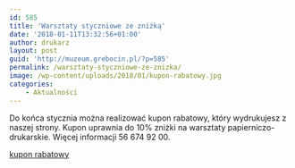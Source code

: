 ```yaml
---
id: 585
title: 'Warsztaty styczniowe ze zniżką'
date: '2018-01-11T13:32:56+01:00'
author: drukarz
layout: post
guid: 'http://muzeum.grebocin.pl/?p=585'
permalink: /warsztaty-styczniowe-ze-znizka/
image: /wp-content/uploads/2018/01/kupon-rabatowy.jpg
categories:
    - Aktualności
---
```


Do końca stycznia można realizować kupon rabatowy, który wydrukujesz z naszej strony. Kupon uprawnia do 10% zniżki na warsztaty papierniczo-drukarskie. Więcej informacji 56 674 92 00.

[kupon rabatowy](http://muzeum.grebocin.pl/wp-content/uploads/2018/01/kupon-rabatowy.pdf)